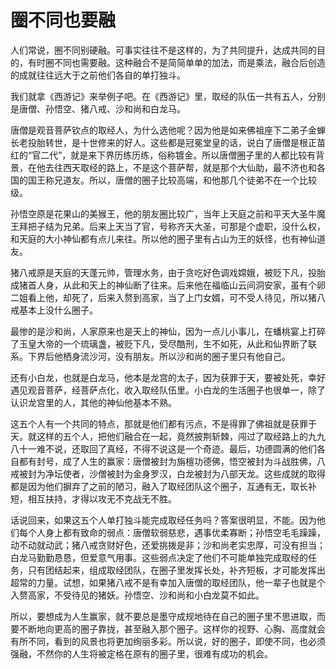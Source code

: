 # 圈不同也要融

人们常说，圈不同别硬融。可事实往往不是这样的，为了共同提升，达成共同的目的，有时圈不同也需要融。这种融合不是简简单单的加法，而是乘法，融合后创造的成就往往远大于之前他们各自的单打独斗。 

我们就拿《西游记》来举例子吧。在《西游记》里，取经的队伍一共有五人，分别是唐僧、孙悟空、猪八戒、沙和尚和白龙马。 

唐僧是观音菩萨钦点的取经人，为什么选他呢？因为他是如来佛祖座下二弟子金蝉长老投胎转世，是十世修来的好人。这些都是冠冕堂皇的话，说白了唐僧是根正苗红的“官二代”，就是来下界历练历练，俗称镀金。所以唐僧圈子里的人都比较有背景，在他去往西天取经的路上，不是这个菩萨帮，就是那个大仙助，最不济也和各国的国王称兄道友。所以，唐僧的圈子比较高端，和他那几个徒弟不在一个比较级。 

孙悟空原是花果山的美猴王，他的朋友圈比较广，当年上天庭之前和平天大圣牛魔王拜把子结为兄弟。后来上天当了官，号称齐天大圣，可那是个虚职，没什么权，和天庭的大小神仙都有点儿来往。所以他的圈子里有占山为王的妖怪，也有神仙道友。 

猪八戒原是天庭的天蓬元帅，管理水务，由于贪吃好色调戏嫦娥，被贬下凡，投胎成猪首人身，从此和天上的神仙断了往来。后来他在福临山云间洞安家，虽有个卵二姐看上他，却死了，后来入赘到高家，当了上门女婿，可不受人待见，所以猪八戒基本上没什么圈子。 

最惨的是沙和尚，人家原来也是天上的神仙，因为一点儿小事儿，在蟠桃宴上打碎了玉皇大帝的一个琉璃盏，被贬下凡，受尽酷刑，生不如死，从此和仙界断了联系。下界后他栖身流沙河，没有朋友。所以沙和尚的圈子里只有他自己。 

还有小白龙，也就是白龙马，他本是龙宫的太子，因为获罪于天，要被处死，幸好遇见观音菩萨，经菩萨点化，收入取经队伍里。小白龙的生活圈子也很单一，除了认识龙宫里的人，其他的神仙他基本不熟。 

这五个人有一个共同的特点，那就是他们都有污点，不是得罪了佛祖就是获罪于天。就这样的五个人，把他们融合在一起，竟然披荆斩棘，闯过了取经路上的九九八十一难不说，还取回了真经，不得不说这是一个奇迹。最后，功德圆满的他们各自都有封号，成了人生的赢家：唐僧被封为旃檀功德佛，悟空被封为斗战胜佛，八戒被封为净坛使者，沙僧被封为金身罗汉，白龙被封为八部天龙。这些成就的取得都是因为他们摒弃了之前的陋习，融入了取经团队这个圈子，互通有无，取长补短，相互扶持，才得以攻无不克战无不胜。 

话说回来，如果这五个人单打独斗能完成取经任务吗？答案很明显，不能。因为他们每个人身上都有致命的弱点：唐僧软弱慈悲，遇事优柔寡断；孙悟空毛毛躁躁，动不动就动武；猪八戒贪财好色，还爱挑拨是非；沙和尚老实忠厚，可没有担当；白龙马勤勤恳恳，但爱意气用事。这些弱点决定了他们不可能单独完成取经的任务，只有团结起来，组成取经团队，在圈子里发挥长处，补齐短板，才可能发挥出超常的力量。试想，如果猪八戒不是有幸加入唐僧的取经团队，他一辈子也就是个入赘高家，不受待见的猪妖。孙悟空、沙和尚和小白龙莫不如此。 

所以，要想成为人生赢家，就不要总是墨守成规地待在自己的圈子里不思进取，而要不断地向更高的圈子靠拢，甚至融入那个圈子。这样你的视野、心胸、高度就会有所不同，看到的风景也将更加绚丽多彩。所以说，好的圈子，即使不同，也必须强融，不然你的人生将被定格在原有的圈子里，很难有成功的机会。